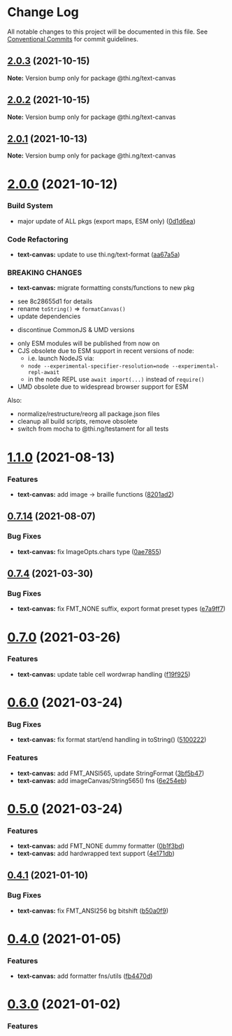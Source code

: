 # Change Log

All notable changes to this project will be documented in this file.
See [Conventional Commits](https://conventionalcommits.org) for commit guidelines.

## [2.0.3](https://github.com/thi-ng/umbrella/compare/@thi.ng/text-canvas@2.0.2...@thi.ng/text-canvas@2.0.3) (2021-10-15)

**Note:** Version bump only for package @thi.ng/text-canvas





## [2.0.2](https://github.com/thi-ng/umbrella/compare/@thi.ng/text-canvas@2.0.1...@thi.ng/text-canvas@2.0.2) (2021-10-15)

**Note:** Version bump only for package @thi.ng/text-canvas





## [2.0.1](https://github.com/thi-ng/umbrella/compare/@thi.ng/text-canvas@2.0.0...@thi.ng/text-canvas@2.0.1) (2021-10-13)

**Note:** Version bump only for package @thi.ng/text-canvas





# [2.0.0](https://github.com/thi-ng/umbrella/compare/@thi.ng/text-canvas@1.1.4...@thi.ng/text-canvas@2.0.0) (2021-10-12)


### Build System

* major update of ALL pkgs (export maps, ESM only) ([0d1d6ea](https://github.com/thi-ng/umbrella/commit/0d1d6ea9fab2a645d6c5f2bf2591459b939c09b6))


### Code Refactoring

* **text-canvas:** update to use thi.ng/text-format ([aa67a5a](https://github.com/thi-ng/umbrella/commit/aa67a5a27197b4c751bb5959cdcd2a238af2a825))


### BREAKING CHANGES

* **text-canvas:** migrate formatting consts/functions to new pkg

- see 8c28655d1 for details
- rename `toString()` => `formatCanvas()`
- update dependencies
* discontinue CommonJS & UMD versions

- only ESM modules will be published from now on
- CJS obsolete due to ESM support in recent versions of node:
  - i.e. launch NodeJS via:
  - `node --experimental-specifier-resolution=node --experimental-repl-await`
  - in the node REPL use `await import(...)` instead of `require()`
- UMD obsolete due to widespread browser support for ESM

Also:
- normalize/restructure/reorg all package.json files
- cleanup all build scripts, remove obsolete
- switch from mocha to @thi.ng/testament for all tests






#  [1.1.0](https://github.com/thi-ng/umbrella/compare/@thi.ng/text-canvas@1.0.3...@thi.ng/text-canvas@1.1.0) (2021-08-13) 

###  Features 

- **text-canvas:** add image -> braille functions ([8201ad2](https://github.com/thi-ng/umbrella/commit/8201ad2c83f32522fcb6fbf0d3d46925491aacc8)) 

##  [0.7.14](https://github.com/thi-ng/umbrella/compare/@thi.ng/text-canvas@0.7.13...@thi.ng/text-canvas@0.7.14) (2021-08-07) 

###  Bug Fixes 

- **text-canvas:** fix ImageOpts.chars type ([0ae7855](https://github.com/thi-ng/umbrella/commit/0ae78552be39f543e98f8716dc239c3ce9c50b7b)) 

##  [0.7.4](https://github.com/thi-ng/umbrella/compare/@thi.ng/text-canvas@0.7.3...@thi.ng/text-canvas@0.7.4) (2021-03-30) 

###  Bug Fixes 

- **text-canvas:** fix FMT_NONE suffix, export format preset types ([e7a9ff7](https://github.com/thi-ng/umbrella/commit/e7a9ff7391b2d30ead4b40fced9b76a089be632e))

# [0.7.0](https://github.com/thi-ng/umbrella/compare/@thi.ng/text-canvas@0.6.0...@thi.ng/text-canvas@0.7.0) (2021-03-26)

### Features

- **text-canvas:** update table cell wordwrap handling ([f19f925](https://github.com/thi-ng/umbrella/commit/f19f9251443bc609a28fe5776399c162bc75b9b8))

# [0.6.0](https://github.com/thi-ng/umbrella/compare/@thi.ng/text-canvas@0.5.1...@thi.ng/text-canvas@0.6.0) (2021-03-24)

### Bug Fixes

- **text-canvas:** fix format start/end handling in toString() ([5100222](https://github.com/thi-ng/umbrella/commit/5100222a874ce57ef1cd6892bf4e51faebf62dd1))

### Features

- **text-canvas:** add FMT_ANSI565, update StringFormat ([3bf5b47](https://github.com/thi-ng/umbrella/commit/3bf5b475cd75c9046804c81fb80b5f9e6d056fd0)) 
- **text-canvas:** add imageCanvas/String565() fns ([6e254eb](https://github.com/thi-ng/umbrella/commit/6e254ebf7acf6520551caf99aef3a0b93d06a519)) 

#  [0.5.0](https://github.com/thi-ng/umbrella/compare/@thi.ng/text-canvas@0.4.12...@thi.ng/text-canvas@0.5.0) (2021-03-24) 

###  Features 

- **text-canvas:** add FMT_NONE dummy formatter ([0b1f3bd](https://github.com/thi-ng/umbrella/commit/0b1f3bd88405aa89fdf344513bb43f7ac8a95e84))
- **text-canvas:** add hardwrapped text support ([4e171db](https://github.com/thi-ng/umbrella/commit/4e171db1e77269604578495170b05a5e0bfcbc95))

## [0.4.1](https://github.com/thi-ng/umbrella/compare/@thi.ng/text-canvas@0.4.0...@thi.ng/text-canvas@0.4.1) (2021-01-10)

### Bug Fixes

- **text-canvas:** fix FMT_ANSI256 bg bitshift ([b50a0f9](https://github.com/thi-ng/umbrella/commit/b50a0f9c0464774f3b62888d718da89381b3014c)) 

#  [0.4.0](https://github.com/thi-ng/umbrella/compare/@thi.ng/text-canvas@0.3.0...@thi.ng/text-canvas@0.4.0) (2021-01-05) 

###  Features 

- **text-canvas:** add formatter fns/utils ([fb4470d](https://github.com/thi-ng/umbrella/commit/fb4470d5a708e3d1f700bab5274463f754489940)) 

#  [0.3.0](https://github.com/thi-ng/umbrella/compare/@thi.ng/text-canvas@0.2.36...@thi.ng/text-canvas@0.3.0) (2021-01-02) 

###  Features
